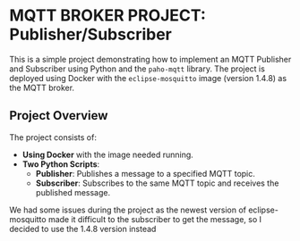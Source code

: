# MQTT BROKER PROJECT: Publisher/Subscriber

This is a simple project demonstrating how to implement an MQTT Publisher and Subscriber using Python and the `paho-mqtt` library. The project is deployed using Docker with the `eclipse-mosquitto` image (version 1.4.8) as the MQTT broker.

## Project Overview

The project consists of:
- **Using Docker** with the image needed running.
- **Two Python Scripts**:
  - **Publisher**: Publishes a message to a specified MQTT topic.
  - **Subscriber**: Subscribes to the same MQTT topic and receives the published message.
    
[](media/MQTT_test.mp4)

We had some issues during the project as the newest version of eclipse-mosquitto made it difficult to the subscriber to get the message, so I decided to use the 1.4.8 version instead
